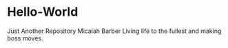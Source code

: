 # Hello-World
Just Another Repository 
Micaiah Barber Living life to the fullest and making boss moves. 
